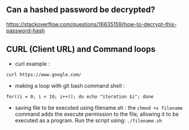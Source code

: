 ## Can a hashed password be decrypted?

https://stackoverflow.com/questions/16635159/how-to-decrypt-this-password-hash

## CURL (Client URL) and Command loops

- curl example :

```
curl https://www.google.com/
```

- making a loop with git bash command shell :

```
for((i = 0; i < 10; i++)); do echo "iteration $i"; done
```

- saving file to be executed using filename.sh :
  the `chmod +x filename` command adds the execute permission to the file, allowing it to be executed as a program. Run the script using: `./filename.sh`
